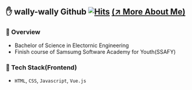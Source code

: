## :hand: wally-wally Github [![Hits](https://hits.seeyoufarm.com/api/count/incr/badge.svg?url=https%3A%2F%2Fgithub.com%2Fwally-wally)](https://github.com/wally-wally) <a href="https://wally-wally.kr" target="_blank">(:arrow_upper_right: More About Me)</a>

### :pushpin: Overview

- Bachelor of Science in Electornic Engineering
- Finish course of Samsumg Software Academy for Youth(SSAFY)

### :pushpin: Tech Stack(Frontend)

- `HTML`, `CSS`, `Javascript`, `Vue.js`

